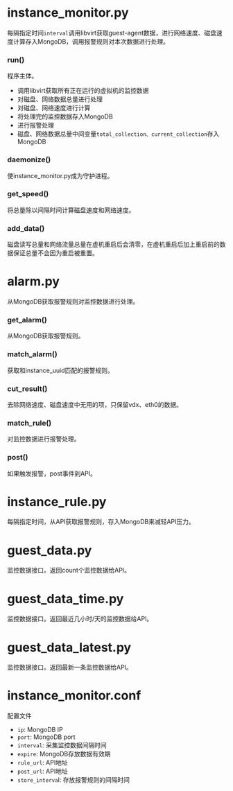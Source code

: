 # instance_monitor.py
每隔指定时间```interval```调用libvirt获取guest-agent数据，进行网络速度、磁盘速度计算存入MongoDB，调用报警规则对本次数据进行处理。

### run()
程序主体。
- 调用libvirt获取所有正在运行的虚拟机的监控数据
- 对磁盘、网络数据总量进行处理
- 对磁盘、网络速度进行计算
- 将处理完的监控数据存入MongoDB
- 进行报警处理
- 磁盘、网络数据总量中间变量```total_collection、current_collection```存入MongoDB


### daemonize()
使instance_monitor.py成为守护进程。

### get_speed()
将总量除以间隔时间计算磁盘速度和网络速度。

### add_data()
磁盘读写总量和网络流量总量在虚机重启后会清零，在虚机重启后加上重启前的数据保证总量不会因为重启被重置。


# alarm.py
从MongoDB获取报警规则对监控数据进行处理。


### get_alarm()
从MongoDB获取报警规则。

### match_alarm()
获取和instance_uuid匹配的报警规则。

### cut_result()
去除网络速度、磁盘速度中无用的项，只保留vdx、eth0的数据。

### match_rule()
对监控数据进行报警处理。

### post()
如果触发报警，post事件到API。


# instance_rule.py
每隔指定时间，从API获取报警规则，存入MongoDB来减轻API压力。

# guest_data.py
监控数据接口。返回count个监控数据给API。

# guest_data_time.py
监控数据接口。返回最近几小时/天的监控数据给API。

# guest_data_latest.py
监控数据接口。返回最新一条监控数据给API。

# instance_monitor.conf 
配置文件
- ```ip```: MongoDB IP
- ```port```: MongoDB port
- ```interval```: 采集监控数据间隔时间
- ```expire```: MongoDB存放数据有效期
- ```rule_url```: API地址
- ```post_url```: API地址
- ```store_interva```l: 存放报警规则的间隔时间